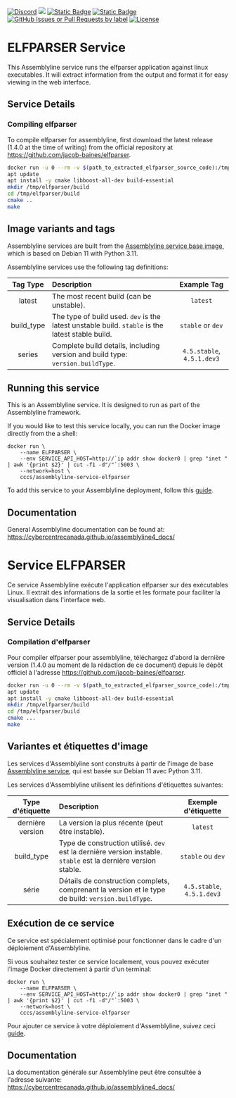 [![Discord](https://img.shields.io/badge/chat-on%20discord-7289da.svg?sanitize=true)](https://discord.gg/GUAy9wErNu)
[![](https://img.shields.io/discord/908084610158714900)](https://discord.gg/GUAy9wErNu)
[![Static Badge](https://img.shields.io/badge/github-assemblyline-blue?logo=github)](https://github.com/CybercentreCanada/assemblyline)
[![Static Badge](https://img.shields.io/badge/github-assemblyline\_service\_elfparser-blue?logo=github)](https://github.com/CybercentreCanada/assemblyline-service-elfparser)
[![GitHub Issues or Pull Requests by label](https://img.shields.io/github/issues/CybercentreCanada/assemblyline/service-elfparser)](https://github.com/CybercentreCanada/assemblyline/issues?q=is:issue+is:open+label:service-elfparser)
[![License](https://img.shields.io/github/license/CybercentreCanada/assemblyline-service-elfparser)](./LICENSE)
# ELFPARSER Service

This Assemblyline service runs the elfparser application against linux executables. It will extract information from the output and format it for easy viewing in the web interface.

## Service Details

### Compiling elfparser
To compile elfparser for assemblyline, first download the latest release (1.4.0 at the time of writing) from the official repository at https://github.com/jacob-baines/elfparser.
```bash
docker run -u 0 --rm -v $(path_to_extracted_elfparser_source_code):/tmp/elfparser -it cccs/assemblyline-v4-service-base /bin/bash
apt update
apt install -y cmake libboost-all-dev build-essential
mkdir /tmp/elfparser/build
cd /tmp/elfparser/build
cmake ..
make
```

## Image variants and tags

Assemblyline services are built from the [Assemblyline service base image](https://hub.docker.com/r/cccs/assemblyline-v4-service-base),
which is based on Debian 11 with Python 3.11.

Assemblyline services use the following tag definitions:

| **Tag Type** | **Description**                                                                                  |      **Example Tag**       |
| :----------: | :----------------------------------------------------------------------------------------------- | :------------------------: |
|    latest    | The most recent build (can be unstable).                                                         |          `latest`          |
|  build_type  | The type of build used. `dev` is the latest unstable build. `stable` is the latest stable build. |     `stable` or `dev`      |
|    series    | Complete build details, including version and build type: `version.buildType`.                   | `4.5.stable`, `4.5.1.dev3` |

## Running this service

This is an Assemblyline service. It is designed to run as part of the Assemblyline framework.

If you would like to test this service locally, you can run the Docker image directly from the a shell:

    docker run \
        --name ELFPARSER \
        --env SERVICE_API_HOST=http://`ip addr show docker0 | grep "inet " | awk '{print $2}' | cut -f1 -d"/"`:5003 \
        --network=host \
        cccs/assemblyline-service-elfparser

To add this service to your Assemblyline deployment, follow this
[guide](https://cybercentrecanada.github.io/assemblyline4_docs/developer_manual/services/run_your_service/#add-the-container-to-your-deployment).

## Documentation

General Assemblyline documentation can be found at: https://cybercentrecanada.github.io/assemblyline4_docs/

# Service ELFPARSER

Ce service Assemblyline exécute l'application elfparser sur des exécutables Linux. Il extrait des informations de la sortie et les formate pour faciliter la visualisation dans l'interface web.

## Service Details

### Compilation d'elfparser
Pour compiler elfparser pour assemblyline, téléchargez d'abord la dernière version (1.4.0 au moment de la rédaction de ce document) depuis le dépôt officiel à l'adresse https://github.com/jacob-baines/elfparser.
```bash
docker run -u 0 --rm -v $(path_to_extracted_elfparser_source_code):/tmp/elfparser -it cccs/assemblyline-v4-service-base /bin/bash
apt update
apt install -y cmake libboost-all-dev build-essential
mkdir /tmp/elfparser/build
cd /tmp/elfparser/build
cmake ...
make
```

## Variantes et étiquettes d'image

Les services d'Assemblyline sont construits à partir de l'image de base [Assemblyline service](https://hub.docker.com/r/cccs/assemblyline-v4-service-base),
qui est basée sur Debian 11 avec Python 3.11.

Les services d'Assemblyline utilisent les définitions d'étiquettes suivantes:

| **Type d'étiquette** | **Description**                                                                                                |  **Exemple d'étiquette**   |
| :------------------: | :------------------------------------------------------------------------------------------------------------- | :------------------------: |
|   dernière version   | La version la plus récente (peut être instable).                                                               |          `latest`          |
|      build_type      | Type de construction utilisé. `dev` est la dernière version instable. `stable` est la dernière version stable. |     `stable` ou `dev`      |
|        série         | Détails de construction complets, comprenant la version et le type de build: `version.buildType`.              | `4.5.stable`, `4.5.1.dev3` |

## Exécution de ce service

Ce service est spécialement optimisé pour fonctionner dans le cadre d'un déploiement d'Assemblyline.

Si vous souhaitez tester ce service localement, vous pouvez exécuter l'image Docker directement à partir d'un terminal:

    docker run \
        --name ELFPARSER \
        --env SERVICE_API_HOST=http://`ip addr show docker0 | grep "inet " | awk '{print $2}' | cut -f1 -d"/"`:5003 \
        --network=host \
        cccs/assemblyline-service-elfparser

Pour ajouter ce service à votre déploiement d'Assemblyline, suivez ceci
[guide](https://cybercentrecanada.github.io/assemblyline4_docs/fr/developer_manual/services/run_your_service/#add-the-container-to-your-deployment).

## Documentation

La documentation générale sur Assemblyline peut être consultée à l'adresse suivante: https://cybercentrecanada.github.io/assemblyline4_docs/
